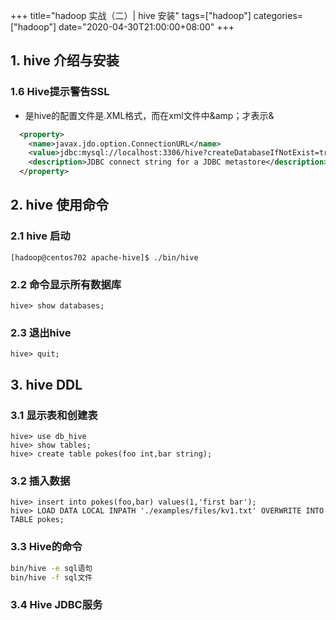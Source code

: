 +++
title="hadoop 实战（二）| hive 安装"
tags=["hadoop"]
categories=["hadoop"]
date="2020-04-30T21:00:00+08:00"
+++

## 1. hive 介绍与安装

### 1.6 Hive提示警告SSL
- 是hive的配置文件是.XML格式，而在xml文件中&amp；才表示&
```xml
  <property>
    <name>javax.jdo.option.ConnectionURL</name>
    <value>jdbc:mysql://localhost:3306/hive?createDatabaseIfNotExist=true&amp;useSSL=false</value>
    <description>JDBC connect string for a JDBC metastore</description>
  </property>

```

## 2. hive 使用命令
### 2.1 hive 启动
```
[hadoop@centos702 apache-hive]$ ./bin/hive
```
### 2.2 命令显示所有数据库
```
hive> show databases;
```
### 2.3 退出hive
```
hive> quit;
```
## 3. hive DDL
### 3.1 显示表和创建表
```
hive> use db_hive
hive> show tables;
hive> create table pokes(foo int,bar string);
```
### 3.2 插入数据
```
hive> insert into pokes(foo,bar) values(1,'first bar');
hive> LOAD DATA LOCAL INPATH './examples/files/kv1.txt' OVERWRITE INTO TABLE pokes;
``` 
### 3.3 Hive的命令
```sh
bin/hive -e sql语句
bin/hive -f sql文件
```
### 3.4 Hive JDBC服务

